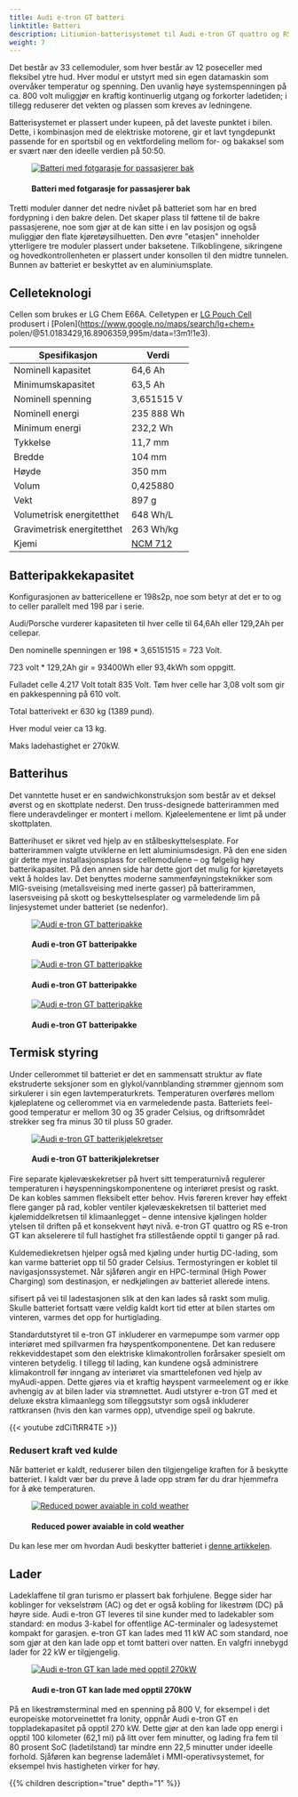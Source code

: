 ```yaml
---
title: Audi e-tron GT batteri
linktitle: Batteri
description: Litiumion-batterisystemet til Audi e-tron GT quattro og RS e-tron GT kan lagre 83,7 kWh energinett (93 400 kWh brutto).
weight: 7
---
```

<!-- markdownlint-disable MD033 -->

Det består av 33 cellemoduler, som hver består av 12 poseceller med fleksibel ytre hud. Hver modul er utstyrt med sin egen datamaskin som overvåker temperatur og spenning. Den uvanlig høye systemspenningen på ca. 800 volt muliggjør en kraftig kontinuerlig utgang og forkorter ladetiden; i tillegg reduserer det vekten og plassen som kreves av ledningene.

Batterisystemet er plassert under kupeen, på det laveste punktet i bilen. Dette, i kombinasjon med de elektriske motorene, gir et lavt tyngdepunkt passende for en sportsbil og en vektfordeling mellom for- og bakaksel som er svært nær den ideelle verdien på 50:50.

<figure>
    <a href="https://media.electrichasgoneaudi.net/multimedia/models/e-tron-gt/drivetrain/battery/battery5.jpg">
        <img src="https://media.electrichasgoneaudi.net/multimedia/models/e-tron-gt/drivetrain/battery/battery5s.jpg" 
        alt="Batteri med fotgarasje for passasjerer bak" title="Batteri med fotgarasje for passasjerer bak">
    </a>
    <figcaption><h4>Batteri med fotgarasje for passasjerer bak</h4></figcaption>
</figure>

Tretti moduler danner det nedre nivået på batteriet som har en bred fordypning i den bakre delen. Det skaper plass til føttene til de bakre passasjerene, noe som gjør at de kan sitte i en lav posisjon og også muliggjør den flate kjøretøysilhuetten. Den øvre "etasjen" inneholder ytterligere tre moduler plassert under baksetene. Tilkoblingene, sikringene og hovedkontrollenheten er plassert under konsollen til den midtre tunnelen. Bunnen av batteriet er beskyttet av en aluminiumsplate.

## Celleteknologi

Cellen som brukes er LG Chem E66A. Celletypen er [LG Pouch Cell](https://www.youtube.com/watch?v=Q2Lczd7MjGc) produsert i [Polen](https://www.google.no/maps/search/lg+chem+ polen/@51.0183429,16.8906359,995m/data=!3m1!1e3).

|Spesifikasjon | Verdi |
|-----|------|
| Nominell kapasitet |64,6 Ah |
| Minimumskapasitet | 63,5 Ah |
| Nominell spenning | 3,651515 V |
| Nominell energi | 235 888 Wh |
| Minimum energi| 232,2 Wh |
| Tykkelse| 11,7 mm |
| Bredde | 104 mm |
| Høyde | 350 mm |
| Volum | 0,425880 |
| Vekt | 897 g |
| Volumetrisk energitetthet | 648 Wh/L |
| Gravimetrisk energitetthet | 263 Wh/kg |
| Kjemi | [NCM 712](https://en.wikipedia.org/wiki/Lithium-ion_battery) |

## Batteripakkekapasitet

Konfigurasjonen av battericellene er 198s2p, noe som betyr at det er to og to celler parallelt med 198 par i serie.

Audi/Porsche vurderer kapasiteten til hver celle til 64,6Ah eller 129,2Ah per cellepar.

Den nominelle spenningen er 198 * 3,65151515 = 723 Volt.

723 volt * 129,2Ah gir = 93400Wh eller 93,4kWh som oppgitt.

Fulladet celle 4.217 Volt totalt 835 Volt. Tøm hver celle har 3,08 volt som gir en pakkespenning på 610 volt.

Total batterivekt er 630 kg (1389 pund).

Hver modul veier ca 13 kg.

Maks ladehastighet er 270kW.

## Batterihus

Det vanntette huset er en sandwichkonstruksjon som består av et deksel øverst og en skottplate nederst. Den truss-designede batterirammen med flere underavdelinger er montert i mellom. Kjøleelementene er limt på under skottplaten.

Batterihuset er sikret ved hjelp av en stålbeskyttelsesplate. For batterirammen valgte utviklerne en lett aluminiumsdesign. På den ene siden gir dette mye installasjonsplass for cellemodulene – og følgelig høy batterikapasitet. På den annen side har dette gjort det mulig for kjøretøyets vekt å holdes lav. Det benyttes moderne sammenføyningsteknikker som MIG-sveising (metallsveising med inerte gasser) på batterirammen, lasersveising på skott og beskyttelsesplater og varmeledende lim på linjesystemet under batteriet (se nedenfor).

<figure>
    <a href="https://media.electrichasgoneaudi.net/multimedia/models/e-tron-gt/drivetrain/battery/battery3.jpg">
        <img src="https://media.electrichasgoneaudi.net/multimedia/models/e-tron-gt/drivetrain/battery/battery3s.jpg" alt="Audi e-tron GT batteripakke" title="Audi e-tron GT batteripakke">
    </a>
    <figcaption><h4>Audi e-tron GT batteripakke</h4></figcaption>
</figure>

<figure>
    <a href="https://media.electrichasgoneaudi.net/multimedia/models/e-tron-gt/drivetrain/battery/battery1.jpg">
        <img src="https://media.electrichasgoneaudi.net/multimedia/models/e-tron-gt/drivetrain/battery/battery1s.jpg" alt="Audi e-tron GT batteripakke" title="Audi e-tron GT batteripakke">
    </a>
    <figcaption><h4>Audi e-tron GT batteripakke</h4></figcaption>
</figure>

<figure>
    <a href="https://media.electrichasgoneaudi.net/multimedia/models/e-tron-gt/drivetrain/battery/battery2.jpg">
        <img src="https://media.electrichasgoneaudi.net/multimedia/models/e-tron-gt/drivetrain/battery/battery2s.jpg" alt="Audi e-tron GT batteripakke" title="Audi e-tron GT batteripakke">
    </a>
    <figcaption><h4>Audi e-tron GT batteripakke</h4></figcaption>
</figure>

## Termisk styring

Under cellerommet til batteriet er det en sammensatt struktur av flate ekstruderte seksjoner som en glykol/vannblanding strømmer gjennom som sirkulerer i sin egen lavtemperaturkrets. Temperaturen overføres mellom kjøleplatene og cellerommet via en varmeledende pasta. Batteriets feel-good temperatur er mellom 30 og 35 grader Celsius, og driftsområdet strekker seg fra minus 30 til pluss 50 grader.

<figure>
    <a href="https://media.electrichasgoneaudi.net/multimedia/models/e-tron-gt/drivetrain/battery/battery4.jpg">
        <img src="https://media.electrichasgoneaudi.net/multimedia/models/e-tron-gt/drivetrain/battery/battery4.jpg" alt="Audi e-tron GT batterikjølekretser" title="Audi e-tron GT batterikjølekretser">
    </a>
    <figcaption><h4>Audi e-tron GT batterikjølekretser</h4></figcaption>
</figure>

Fire separate kjølevæskekretser på hvert sitt temperaturnivå regulerer temperaturen i høyspenningskomponentene og interiøret presist og raskt. De kan kobles sammen fleksibelt etter behov. Hvis føreren krever høy effekt flere ganger på rad, kobler ventiler kjølevæskekretsen til batteriet med kjølemiddelkretsen til klimaanlegget – denne intensive kjølingen holder ytelsen til driften på et konsekvent høyt nivå. e-tron GT quattro og RS e-tron GT kan akselerere til full hastighet fra stillestående opptil ti ganger på rad.

Kuldemediekretsen hjelper også med kjøling under hurtig DC-lading, som kan varme batteriet opp til 50 grader Celsius. Termostyringen er koblet til navigasjonssystemet. Når sjåføren angir en HPC-terminal (High Power Charging) som destinasjon, er nedkjølingen av batteriet allerede intens.

sifisert på vei til ladestasjonen slik at den kan lades så raskt som mulig. Skulle batteriet fortsatt være veldig kaldt kort tid etter at bilen startes om vinteren, varmes det opp for hurtiglading.

Standardutstyret til e-tron GT inkluderer en varmepumpe som varmer opp interiøret med spillvarmen fra høyspentkomponentene. Det kan redusere rekkeviddestapet som den elektriske klimakontrollen forårsaker spesielt om vinteren betydelig. I tillegg til lading, kan kundene også administrere klimakontroll før inngang av interiøret via smarttelefonen ved hjelp av myAudi-appen. Dette gjøres via et kraftig høyspent varmeelement og er ikke avhengig av at bilen lader via strømnettet. Audi utstyrer e-tron GT med et deluxe ekstra klimaanlegg som tilleggsutstyr som også inkluderer rattkransen (hvis den kan varmes opp), utvendige speil og bakrute.

{{< youtube zdCiTtRR4TE >}}

### Redusert kraft ved kulde

Når batteriet er kaldt, reduserer bilen den tilgjengelige kraften for å beskytte batteriet. I kaldt vær bør du prøve å lade opp strøm før du drar hjemmefra for å øke temperaturen.

<figure>
    <a href="https://media.electrichasgoneaudi.net/multimedia/models/e-tron-gt/drivetrain/battery/reducedpower_1.jpg">
        <img src="https://media.electrichasgoneaudi.net/multimedia/models/e-tron-gt/drivetrain/battery/reducedpower_1s.jpg" alt="Reduced power avaiable in cold weather" title="Reduced power avaiable in cold weather">
    </a>
    <figcaption><h4>Reduced power avaiable in cold weather</h4></figcaption>
</figure>

Du kan lese mer om hvordan Audi beskytter batteriet i [denne artikkelen](../../../../articles/thermalmanagementwinter).

## Lader

Ladeklaffene til gran turismo er plassert bak forhjulene. Begge sider har koblinger for vekselstrøm (AC) og det er også kobling for likestrøm (DC) på høyre side. Audi e-tron GT leveres til sine kunder med to ladekabler som standard: en modus 3-kabel for offentlige AC-terminaler og ladesystemet kompakt for garasjen. e-tron GT kan lades med 11 kW AC som standard, noe som gjør at den kan lade opp et tomt batteri over natten. En valgfri innebygd lader for 22 kW er tilgjengelig.

<figure>
    <a href="https://media.electrichasgoneaudi.net/multimedia/models/e-tron-gt/drivetrain/battery/charging.jpg">
        <img src="https://media.electrichasgoneaudi.net/multimedia/models/e-tron-gt/drivetrain/battery/chargings.jpg" alt="Audi e-tron GT kan lade med opptil 270kW" title="Audi e-tron GT kan lade med opptil 270kW">
    </a>
    <figcaption><h4>Audi e-tron GT kan lade med opptil 270kW</h4></figcaption>
</figure>

På en likestrømsterminal med en spenning på 800 V, for eksempel i det europeiske motorveinettet fra Ionity, oppnår Audi e-tron GT en toppladekapasitet på opptil 270 kW. Dette gjør at den kan lade opp energi i opptil 100 kilometer (62,1 mi) på litt over fem minutter, og lading fra fem til 80 prosent SoC (ladetilstand) tar mindre enn 22,5 minutter under ideelle forhold. Sjåføren kan begrense lademålet i MMI-operativsystemet, for eksempel hvis hastigheten virker for høy.

{{% children description="true" depth="1" %}}
